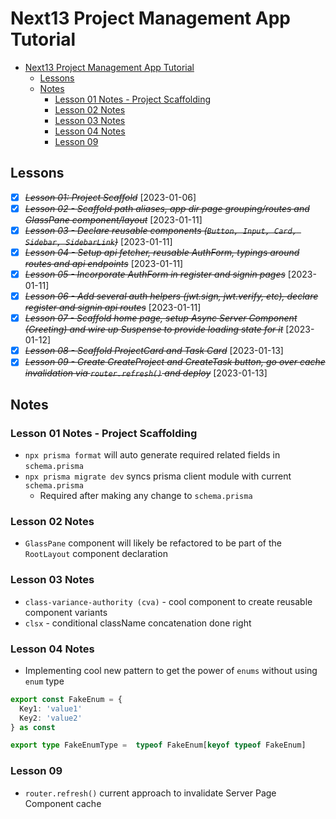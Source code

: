 # Next13 Project Management App Tutorial

- [Next13 Project Management App Tutorial](#next13-project-management-app-tutorial)
  - [Lessons](#lessons)
  - [Notes](#notes)
    - [Lesson 01 Notes - Project Scaffolding](#lesson-01-notes---project-scaffolding)
    - [Lesson 02 Notes](#lesson-02-notes)
    - [Lesson 03 Notes](#lesson-03-notes)
    - [Lesson 04 Notes](#lesson-04-notes)
    - [Lesson 09](#lesson-09)

## Lessons

- [x] ~~_Lesson 01: Project Scaffold_~~ [2023-01-06]
- [x] ~~_Lesson 02 - Scaffold path aliases, app dir page grouping/routes and GlassPane component/layout_~~ [2023-01-11]
- [x] ~~_Lesson 03 - Declare reusable components (`Button, Input, Card, Sidebar, SidebarLink`)_~~ [2023-01-11]
- [x] ~~_Lesson 04 - Setup api fetcher, reusable AuthForm, typings around routes and api endpoints_~~ [2023-01-11]
- [x] ~~_Lesson 05 - Incorporate AuthForm in register and signin pages_~~ [2023-01-11]
- [x] ~~_Lesson 06 - Add several auth helpers (jwt.sign, jwt.verify, etc), declare register and signin api routes_~~ [2023-01-11]
- [x] ~~_Lesson 07 - Scaffold home page, setup Async Server Component (Greeting) and wire up Suspense to provide loading state for it_~~ [2023-01-12]
- [x] ~~_Lesson 08 - Scaffold ProjectCard and Task Card_~~ [2023-01-13]
- [x] ~~_Lesson 09 - Create CreateProject and CreateTask button, go over cache invalidation via `router.refresh()` and deploy_~~ [2023-01-13]

## Notes

### Lesson 01 Notes - Project Scaffolding

- `npx prisma format` will auto generate required related fields in `schema.prisma`
- `npx prisma migrate dev` syncs prisma client module with current `schema.prisma`
  - Required after making any change to `schema.prisma`

### Lesson 02 Notes

- `GlassPane` component will likely be refactored to be part of the `RootLayout` component declaration

### Lesson 03 Notes

- `class-variance-authority (cva)` - cool component to create reusable component variants
- `clsx` - conditional className concatenation done right

### Lesson 04 Notes

- Implementing cool new pattern to get the power of `enums` without using `enum` type

```typescript
export const FakeEnum = {
  Key1: 'value1'
  Key2: 'value2'
} as const

export type FakeEnumType =  typeof FakeEnum[keyof typeof FakeEnum]
```

### Lesson 09

- `router.refresh()` current approach to invalidate Server Page Component cache
